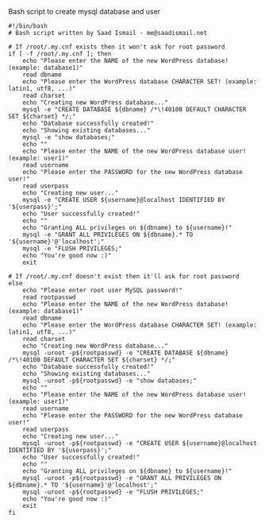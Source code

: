 Bash script to create mysql database and user
    
    #!/bin/bash
    # Bash script written by Saad Ismail - me@saadismail.net

    # If /root/.my.cnf exists then it won't ask for root password
    if [ -f /root/.my.cnf ]; then
        echo "Please enter the NAME of the new WordPress database! (example: database1)"
        read dbname
        echo "Please enter the WordPress database CHARACTER SET! (example: latin1, utf8, ...)"
        read charset
        echo "Creating new WordPress database..."
        mysql -e "CREATE DATABASE ${dbname} /*\!40100 DEFAULT CHARACTER SET ${charset} */;"
        echo "Database successfully created!"
        echo "Showing existing databases..."
        mysql -e "show databases;"
        echo ""
        echo "Please enter the NAME of the new WordPress database user! (example: user1)"
        read username
        echo "Please enter the PASSWORD for the new WordPress database user!"
        read userpass
        echo "Creating new user..."
        mysql -e "CREATE USER ${username}@localhost IDENTIFIED BY '${userpass}';"
        echo "User successfully created!"
        echo ""
        echo "Granting ALL privileges on ${dbname} to ${username}!"
        mysql -e "GRANT ALL PRIVILEGES ON ${dbname}.* TO '${username}'@'localhost';"
        mysql -e "FLUSH PRIVILEGES;"
        echo "You're good now :)"
        exit
        
    # If /root/.my.cnf doesn't exist then it'll ask for root password	
    else
        echo "Please enter root user MySQL password!"
        read rootpasswd
        echo "Please enter the NAME of the new WordPress database! (example: database1)"
        read dbname
        echo "Please enter the WordPress database CHARACTER SET! (example: latin1, utf8, ...)"
        read charset
        echo "Creating new WordPress database..."
        mysql -uroot -p${rootpasswd} -e "CREATE DATABASE ${dbname} /*\!40100 DEFAULT CHARACTER SET ${charset} */;"
        echo "Database successfully created!"
        echo "Showing existing databases..."
        mysql -uroot -p${rootpasswd} -e "show databases;"
        echo ""
        echo "Please enter the NAME of the new WordPress database user! (example: user1)"
        read username
        echo "Please enter the PASSWORD for the new WordPress database user!"
        read userpass
        echo "Creating new user..."
        mysql -uroot -p${rootpasswd} -e "CREATE USER ${username}@localhost IDENTIFIED BY '${userpass}';"
        echo "User successfully created!"
        echo ""
        echo "Granting ALL privileges on ${dbname} to ${username}!"
        mysql -uroot -p${rootpasswd} -e "GRANT ALL PRIVILEGES ON ${dbname}.* TO '${username}'@'localhost';"
        mysql -uroot -p${rootpasswd} -e "FLUSH PRIVILEGES;"
        echo "You're good now :)"
        exit
    fi


